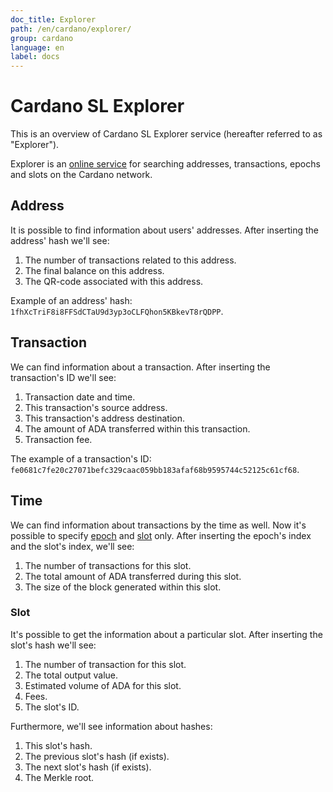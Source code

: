 ```yaml
---
doc_title: Explorer
path: /en/cardano/explorer/
group: cardano
language: en
label: docs
---
```

<!-- Reviewed at dec0d911d6c4beb8e708ed4076f832ff871f6125 -->

# Cardano SL Explorer

This is an overview of Cardano SL Explorer service (hereafter referred to as
"Explorer").

Explorer is an [online service](https://cardanoexplorer.com/) for searching
addresses, transactions, epochs and slots on the Cardano network.

## Address

It is possible to find information about users' addresses. After inserting the
address' hash we'll see:

1.  The number of transactions related to this address.
2.  The final balance on this address.
3.  The QR-code associated with this address.

Example of an address' hash: `1fhXcTriF8i8FFSdCTaU9d3yp3oCLFQhon5KBkevT8rQDPP`.
<!-- end -->
## Transaction

We can find information about a transaction. After inserting the transaction's
ID we'll see:

1.  Transaction date and time.
2.  This transaction's source address.
3.  This transaction's address destination.
4.  The amount of ADA transferred within this transaction.
5.  Transaction fee.

The example of a transaction's ID:
`fe0681c7fe20c27071befc329caac059bb183afaf68b9595744c52125c61cf68`.

## Time

We can find information about transactions by the time as well. Now it's
possible to specify [epoch](/glossary/#epoch) and [slot](/glossary/#slot) only.
After inserting the epoch's index and the slot's index, we'll see:

1.  The number of transactions for this slot.
2.  The total amount of ADA transferred during this slot.
3.  The size of the block generated within this slot.

### Slot

It's possible to get the information about a particular slot. After inserting
the slot's hash we'll see:

1.  The number of transaction for this slot.
2.  The total output value.
3.  Estimated volume of ADA for this slot.
4.  Fees.
5.  The slot's ID.

Furthermore, we'll see information about hashes:

1.  This slot's hash.
2.  The previous slot's hash (if exists).
3.  The next slot's hash (if exists).
4.  The Merkle root.
